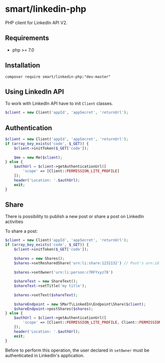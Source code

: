 # smart/linkedin-php


PHP client for LinkedIn API V2.

## Requirements
 - php >= 7.0

## Installation

```SHELL
composer require smart/linkedin-php:"dev-master"
```

## Using LinkedIn API
To work with LinkedIn API have to init `Client` classes.

```php
$client = new Client('appId', 'appSecret', 'returnUrl');
```


## Authentication
```php
$client = new Client('appId', 'appSecret', 'returnUrl');
if (array_key_exists('code', $_GET)) {
    $client->initToken($_GET['code']);
    
    $me = new Me($client);
} else {
    $authUrl = $client->getAuthenticationUrl([
        'scope' => [Client::PERMISSION_LITE_PROFILE]
    ]);
    header('Location: '.$authUrl);
    exit;
}
```

## Share

There is possibility to publish a new post or share a post on LinkedIn activities

To share a post:
```php
$client = new Client('appId', 'appSecret', 'returnUrl');
if (array_key_exists('code', $_GET)) {
    $client->initToken($_GET['code']);
    
    $shares = new Shares();
    $shares->setResharedShare('urn:li:share:1232132') // Post's urn:id
    
    $shares->setOwner('urn:li:person:c7RFYxyz78')
    
    $shareText = new ShareText();
    $shareText->setTitle('my title');
    
    $shares->setText($shareText);
    
    $shareEndpoint = new SMarT\LinkedIn\Endpoint\Share($client);
    $shareEndpoint->postShares($shares);
} else {
    $authUrl = $client->getAuthenticationUrl([
        'scope' => [Client::PERMISSION_LITE_PROFILE, Client::PERMISSION_W_MEMBER_SOCIAL]
    ]);
    header('Location: '.$authUrl);
    exit;
}
```

Before to perform this operation, the user declared in `setOwner` must be authenticated in LinkedIn's application.
